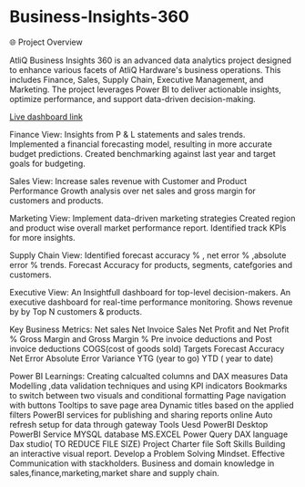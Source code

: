 # Business-Insights-360

🌐 Project Overview


AtliQ Business Insights 360 is an advanced data analytics project designed to enhance various facets of AtliQ Hardware's business operations. This includes Finance, Sales, Supply Chain, Executive Management, and Marketing. The project leverages Power BI to deliver actionable insights, optimize performance, and support data-driven decision-making.


[Live dashboard link](https://lnkd.in/g8SX7_8u)


Finance View: Insights from P & L statements and sales trends.
Implemented a financial forecasting model, resulting in more accurate budget predictions. Created benchmarking against last year and target goals for budgeting.

Sales View: Increase sales revenue with Customer and Product Performance
Growth analysis over net sales and gross margin for customers and products.

Marketing View: Implement data-driven marketing strategies
Created region and product wise overall market performance report. Identified track KPIs for more insights.

Supply Chain View:
Identified forecast accuracy % , net error % ,absolute error % trends. Forecast Accuracy for products, segments, catefgories and customers.

Executive View: An Insightfull dashboard for top-level decision-makers.
An executive dashboard for real-time performance monitoring. Shows revenue by by Top N customers & products.

Key Business Metrics:
Net sales
Net Invoice Sales
Net Profit and Net Profit %
Gross Margin and Gross Margin %
Pre invoice deductions and Post invoice deductions
COGS(cost of goods sold)
Targets
Forecast Accuracy
Net Error
Absolute Error
Variance
YTG (year to go)
YTD ( year to date)

Power BI Learnings:
Creating calcualted columns and DAX measures
Data Modelling ,data validation techniques and using KPI indicators
Bookmarks to switch between two visuals and conditional formatting
Page navigation with buttons
Tooltips to save page area
Dynamic titles based on the applied filters
PowerBI services for publishing and sharing reports online
Auto refresh setup for data through gateway
Tools Uesd
PowerBI Desktop
PowerBI Service
MYSQL database
MS.EXCEL
Power Query
DAX language
Dax studio( TO REDUCE FILE SIZE)
Project Charter file
Soft Skills
Building an interactive visual report.
Develop a Problem Solving Mindset.
Effective Communication with stackholders.
Business and domain knowledge in sales,finance,marketing,market share and supply chain.

